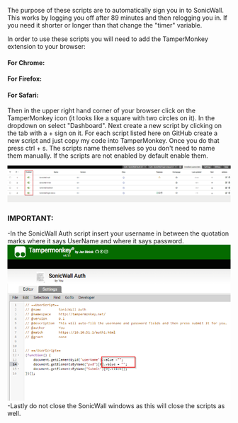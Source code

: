 The purpose of these scripts are to automatically sign you in to SonicWall. This works by logging you off after 89 minutes and then relogging you in. If you need it shorter or longer than that change the "timer" variable. 

In order to use these scripts you will need to add the TamperMonkey extension to your browser:
  #### For Chrome: 
  [](https://chrome.google.com/webstore/detail/tampermonkey/dhdgffkkebhmkfjojejmpbldmpobfkfo?hl=en)
  #### For Firefox: 
  [](https://addons.mozilla.org/en-US/firefox/addon/tampermonkey/)
  #### For Safari: 
  [](https://www.tampermonkey.net/?browser=safari)

Then in the upper right hand corner of your browser click on the TamperMonkey icon (it looks like a square with two circles on it). In the dropdown on select "Dashboard". Next create a new script by clicking on the tab with a + sign on it. For each script listed here on GitHub create a new script and just copy my code into TamperMonkey. Once you do that press ctrl + s. The scripts name themselves so you don't need to name them manually. If the scripts are not enabled by default enable them.

![ScreenShot2](https://github.com/EmJay2020/TamperMonkey/blob/master/ScreenShots/2020-11-19%2014_37_52-Calculator.png)
 
### IMPORTANT: 
-In the SonicWall Auth script insert your username in between the quotation marks where it says UserName and where it says password.
![Screenshot1](https://github.com/EmJay2020/TamperMonkey/blob/master/ScreenShots/TMscript.png)
-Lastly do not close the SonicWall windows as this will close the scripts as well.


